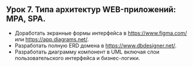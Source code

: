 ## Урок 7. Типа архитектур WEB-приложений: MPA, SPA.

- Доработать экранные формы интерфейса в https://www.figma.com/ или https://app.diagrams.net/.
- Разработать полную ERD домена в https://www.dbdesigner.net/.
- Разработать диаграмму компонент в UML включая слои пользовательского интерфейса и бизнес-логики.
